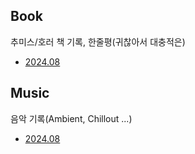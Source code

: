 
## Book
추미스/호러 책 기록, 한줄평(귀찮아서 대충적은)
- [2024.08](Book/2024.08.md)

## Music
음악 기록(Ambient, Chillout ...)
- [2024.08](Music/2024.08.md)
